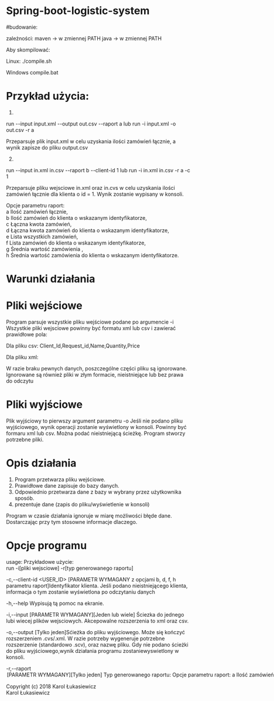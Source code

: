 # Spring-boot-logistic-system

#budowanie:

zależności:
maven -> w zmiennej PATH
java -> w zmiennej PATH

Aby skompilować:

Linux:
./compile.sh

Windows
compile.bat

# Przykład użycia:
1)
run --input input.xml --output out.csv --raport a
lub
run -i input.xml -o out.csv -r a

Przeparsuje plik input.xml w celu uzyskania ilości zamówień łącznie, a wynik zapisze do pliku output.csv

2)
run --input in.xml in.csv --raport b --client-id 1
lub
run -i in.xml in.csv -r a -c 1

Przeparsuje pliku wejsciowe in.xml oraz in.cvs w celu uzyskania ilości zamówień łącznie dla klienta o id = 1.
Wynik zostanie wypisany w konsoli.

Opcje parametru raport:  
a Ilość zamówień łącznie,  
b Ilość zamówień do klienta o wskazanym identyfikatorze,  
c Łączna kwota zamówień,  
d Łączna kwota zamówień do klienta o wskazanym identyfikatorze,  
e Lista wszystkich zamówień,  
f Lista zamówień do klienta o wskazanym identyfikatorze,  
g Średnia wartość zamówienia ,  
h Średnia wartość zamówienia do klienta o wskazanym identyfikatorze.   

# Warunki działania

# Pliki wejściowe

Program parsuje wszystkie pliku wejściowe podane po argumencie -i
Wszystkie pliki wejsciowe powinny być formatu xml lub csv i zawierać prawidłowe pola:

Dla pliku csv: 
Client_Id,Request_id,Name,Quantity,Price

Dla pliku xml: 
<requests>
  <request>
    <clientId></clientId>
    <requestId></requestId>
    <name></name>
    <quantity></quantity>
    <price></price>
  </request>
</requests>

W razie braku pewnych danych, poszczególne części pliku są ignorowane.
Ignorowane są również pliki w złym formacie, nieistniejące lub bez prawa do odczytu

# Pliki wyjściowe
Plik wyjściowy to pierwszy argument parametru -o
Jeśli nie podano pliku wyjściowego, wynik operacji zostanie wyświetlony w konsoli.
Powinny być formaru xml lub csv.
Można podać nieistniejącą ścieżkę. Program stworzy potrzebne pliki.

# Opis działania

1) Program przetwarza pliku wejściowe.
2) Prawidłowe dane zapisuje do bazy danych.
3) Odpowiednio przetwarza dane z bazy w wybrany przez użytkownika sposób.
4) prezentuje dane (zapis do pliku/wyświetlenie w konsoli)

Program w czasie działania ignoruje w miarę możliwości błęde dane.
Dostarczając przy tym stosowne informacje dlaczego.

# Opcje programu

usage: Przykładowe użycie:  
run -i[pliki wejsciowe] -r[typ generowanego raportu]  

 -c,--client-id <USER_ID>   [PARAMETR WYMAGANY z opcjami b, d, f, h  
 parametru raport]Identyfikator klienta. Jeśli podano nieistniejącego klienta, informacja o tym zostanie wyświetlona po odczytaniu danych

 -h,--help                  Wypisują tą pomoc na ekranie.  

 -i,--input <FILES>         [PARAMETR WYMAGANY][Jeden lub wiele] Ściezka do jednego lubi wiecej plików wejsciowych. Akcepowalne rozszerzenia to xml oraz csv.   

 -o,--output <FILE>         [Tylko jeden]Sćieżka do pliku wyjściowego. Może się kończyć rozszerzeniem .cvs/.xml. W razie potrzeby wygeneruje potrzebne  rozszerzenie (standardowo .scv), oraz nazwę  pliku. Gdy nie podano ścieżki do pliku wyjściowego,wynik działania programu zostaniewyswietlony w konsoli.

 -r,--raport <OPTION>       [PARAMETR WYMAGANY][Tylko jeden] Typ generowanego raportu:  
 Opcje parametru raport:  
a Ilość zamówień łącznie,
b Ilość zamówień do klienta o wskazanym identyfikatorze,  
c Łączna kwota zamówień,  
d Łączna kwota zamówień do klienta o wskazanym identyfikatorze,  
e Lista wszystkich zamówień,  
f Lista zamówień do klienta o wskazanym identyfikatorze,  
g Średnia wartość zamówienia ,  
h Średnia wartość zamówienia do klienta o wskazanym identyfikatorze. 

                         
Copyright (c) 2018 Karol Łukasiewicz  
Karol Łukasiewicz  

